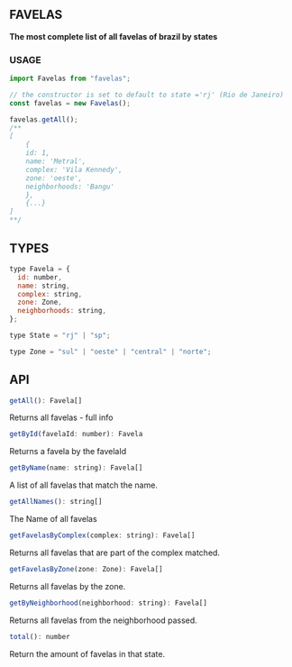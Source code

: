 ## FAVELAS

**The most complete list of all favelas of brazil by states**

### USAGE

```js
import Favelas from "favelas";

// the constructor is set to default to state ='rj' (Rio de Janeiro)
const favelas = new Favelas();

favelas.getAll();
/**
[
    {
    id: 1,
    name: 'Metral',
    complex: 'Vila Kennedy',
    zone: 'oeste',
    neighborhoods: 'Bangu'
    },
    {...}
]
**/
```

## TYPES

```js
type Favela = {
  id: number,
  name: string,
  complex: string,
  zone: Zone,
  neighborhoods: string,
};

type State = "rj" | "sp";

type Zone = "sul" | "oeste" | "central" | "norte";
```

## API

```js
getAll(): Favela[]
```

Returns all favelas - full info

```js
getById(favelaId: number): Favela
```

Returns a favela by the favelaId

```js
getByName(name: string): Favela[]
```

A list of all favelas that match the name.

```js
getAllNames(): string[]
```

The Name of all favelas

```js
getFavelasByComplex(complex: string): Favela[]
```

Returns all favelas that are part of the complex matched.

```js
getFavelasByZone(zone: Zone): Favela[]
```

Returns all favelas by the zone.

```js
getByNeighborhood(neighborhood: string): Favela[]
```

Returns all favelas from the neighborhood passed.

```js
total(): number
```

Return the amount of favelas in that state.
